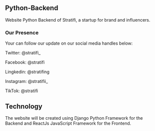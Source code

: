 ## Python-Backend
Website Python Backend of Stratifi, a startup for brand and influencers.


### Our Presence
Your can follow our update on our social media handles below:

Twitter: @stratifi_

Facebook: @stratifi

Lingkedin: @stratifing

Instagram: @stratifii_

TikTok: @stratifi

## Technology

The website will be created using Django Python Framework for the Backend and ReactJs JavaScript Framework for the Frontend.

